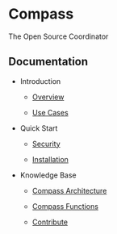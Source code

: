 # Compass
The Open Source Coordinator

## Documentation
- Introduction

    - [Overview](introduction/overview.md)
    
    - [Use Cases](introduction/usecases.md)

- Quick Start

    - [Security](quick-start/security.md)
    
    - [Installation](quick-start/Installation.md)

  
- Knowledge Base
    - [Compass Architecture](knowledge-base/compass-architecture.md)
    
    - [Compass Functions](knowledge-base/compass-functions.md)
    
    - [Contribute](knowledge-base/contribute.md)
